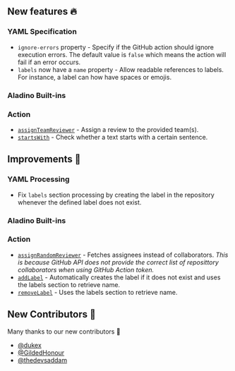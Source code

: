 ## New features :fire:

### YAML Specification

- `ignore-errors` property - Specify if the GitHub action should ignore execution errors. The default value is `false` which means the action will fail if an error occurs.
- `labels` now have a `name` property - Allow readable references to labels. For instance, a label can how have spaces or emojis.

### Aladino Built-ins

### Action

- [`assignTeamReviewer`](/docs/reviewpad-file-specification/aladino-specification/aladino-built-ins#assignteamreviewer) - Assign a review to the provided team(s).
- [`startsWith`](/docs/reviewpad-file-specification/aladino-specification/aladino-built-ins#startswith) - Check whether a text starts with a certain sentence.

## Improvements :rocket:

### YAML Processing

- Fix `labels` section processing by creating the label in the repository whenever the defined label does not exist.

### Aladino Built-ins

### Action

- [`assignRandomReviewer`](/docs/reviewpad-file-specification/aladino-specification/aladino-built-ins#assignrandomreviewer) - Fetches assignees instead of collaborators. _This is because GitHub API does not provide the correct list of reposittory collaborators when using GitHub Action token._
- [`addLabel`](/docs/reviewpad-file-specification/aladino-specification/aladino-built-ins#addlabel) - Automatically creates the label if it does not exist and uses the labels section to retrieve name.
- [`removeLabel`](/docs/reviewpad-file-specification/aladino-specification/aladino-built-ins#removelabel) - Uses the labels section to retrieve name.

## New Contributors :beers:

Many thanks to our new contributors :clap:

- [@dukex](https://github.com/dukex)
- [@GildedHonour](https://github.com/GildedHonour)
- [@thedevsaddam](https://github.com/thedevsaddam)
